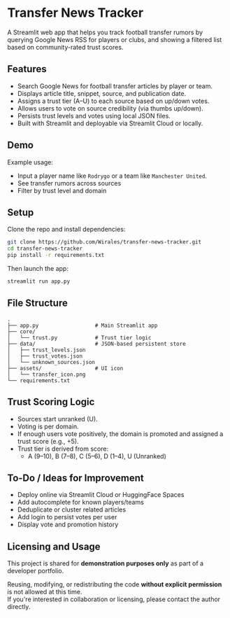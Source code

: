 # Transfer News Tracker

A Streamlit web app that helps you track football transfer rumors by querying Google News RSS for players or clubs, and showing a filtered list based on community-rated trust scores.

## Features

- Search Google News for football transfer articles by player or team.
- Displays article title, snippet, source, and publication date.
- Assigns a trust tier (A–U) to each source based on up/down votes.
- Allows users to vote on source credibility (via thumbs up/down).
- Persists trust levels and votes using local JSON files.
- Built with Streamlit and deployable via Streamlit Cloud or locally.

## Demo

Example usage:
- Input a player name like `Rodrygo` or a team like `Manchester United`.
- See transfer rumors across sources
- Filter by trust level and domain

## Setup

Clone the repo and install dependencies:

```bash
git clone https://github.com/Wirales/transfer-news-tracker.git
cd transfer-news-tracker
pip install -r requirements.txt
```

Then launch the app:

```bash
streamlit run app.py
```

## File Structure

```
.
├── app.py                  # Main Streamlit app
├── core/
│   └── trust.py            # Trust tier logic
├── data/                   # JSON-based persistent store
│   ├── trust_levels.json
│   ├── trust_votes.json
│   └── unknown_sources.json
├── assets/                 # UI icon
│   └── transfer_icon.png
└── requirements.txt
```

## Trust Scoring Logic

- Sources start unranked (U).
- Voting is per domain.
- If enough users vote positively, the domain is promoted and assigned a trust score (e.g., +5).
- Trust tier is derived from score:
  - A (9–10), B (7–8), C (5–6), D (1–4), U (Unranked)

## To-Do / Ideas for Improvement

- Deploy online via Streamlit Cloud or HuggingFace Spaces
- Add autocomplete for known players/teams
- Deduplicate or cluster related articles
- Add login to persist votes per user
- Display vote and promotion history

## Licensing and Usage

This project is shared for **demonstration purposes only** as part of a developer portfolio.

Reusing, modifying, or redistributing the code **without explicit permission** is not allowed at this time.  
If you're interested in collaboration or licensing, please contact the author directly.
